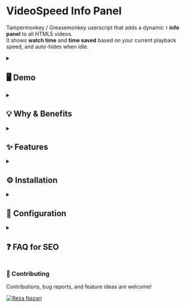 # VideoSpeed Info Panel

Tampermonkey / Greasemonkey userscript that adds a dynamic **`!` info panel** to all HTML5 videos.  
It shows **watch time** and **time saved** based on your current playback speed, and auto-hides when idle.

<details>
<summary><h2>🖥 Demo</h2></summary>

<img width="330" height="auto" alt="Demo Screenshot - YouTube-1" src="https://github.com/user-attachments/assets/9da4fdaf-85d9-44bc-98db-3c3801377bef" />
<img width="311" height="auto" alt="Demo Screenshot - YouTube-2" src="https://github.com/user-attachments/assets/a6c8dc17-cdd1-4ca4-86ea-76dad0af4b87" />

<details>
  <summary><h3>Explained</h3></summary>
This panel is a **video time summary**, shown in `hh\:mm\:ss` format:

* **Watch: 00:04:54** → At your current playback speed, finishing this video will take 4 minutes and 54 seconds.
* **Saved: 00:01:57 (28.6%)** → This means you have **saved 1 minute and 57 seconds of actual watch time** compared to normal speed (1x), which equals 28.6% of the video duration.

**In short:** it clearly shows **how long you’ll actually spend** and **how much viewing time you’ve effectively saved**.

</details>
</details>

<details>
<summary><h2>💡 Why & Benefits</h2></summary>

- Save time by watching videos faster while still knowing exactly **how much time you actually spend**.  
- Track **how many minutes/hours you saved** compared to normal speed.  
- Keep awareness of your viewing habits — helps with **productivity** and better **time management**.  
- Lightweight, no external dependencies, works everywhere with HTML5 videos.  

</details>

<details>
<summary><h2>✨ Features</h2></summary>

- Works on **all HTML5 videos** across the web.  
- Small `!` icon in the **top-left corner** of each video.  
- Hover over the icon to see:
  - Effective watch time (adjusted by playback speed)  
  - Time saved (absolute + percentage)  
- **Auto-hide** after mouse inactivity (default 3s).  
- Overlay stays in position even on resize or fullscreen.  

</details>

<details>
<summary><h2>⚙️ Installation</h2></summary>

1. Install [Tampermonkey](https://www.tampermonkey.net/) (or any compatible userscript manager).  
2. [Click here to install the script](./videospeed-info-panel.user.js)  
   *(or copy & paste the code into a new Tampermonkey script).*  
3. Open any page with HTML5 video (YouTube, Vimeo, etc.) and enjoy!  

</details>

<details>
<summary><h2>🔧 Configuration</h2></summary>

Inside the script, you can tweak these constants:  

- `MARGIN_X_SCALE` / `MARGIN_Y_SCALE` → position relative to video frame.  
- `ICON_SIZE_PX` → size of the `!` icon.  
- `MOUSE_IDLE_MS` → idle timeout before hiding the overlay.  

</details>

<details>
<summary><h2>❓ FAQ for SEO</h2></summary>

### 🔹 How to know how much time I save when watching videos at 2x speed?
This userscript automatically calculates your **effective watch time** and shows how much time you actually save in **hh:mm:ss format** when changing playback speed.

### 🔹 Can I use this with YouTube, Vimeo, or online courses?
Yes. The script works on **all HTML5 video players**, including YouTube, Vimeo, Udemy, Coursera, and most e-learning platforms.

### 🔹 What is the best Tampermonkey script for video time tracking?
**VideoSpeed Info Panel** is a lightweight **Tampermonkey / Greasemonkey userscript** that overlays a dynamic panel with watch time, saved time, and percentage saved.

### 🔹 How does it calculate saved time?
It takes the **original video duration** and divides it by your current **playback speed**. The difference is shown as **time saved** (both in hh:mm:ss and as a percentage).

### 🔹 Is this useful for productivity?
Absolutely. If you watch lectures, tutorials, or long YouTube videos, this tool helps you see exactly **how much time you save** — great for **time management** and **learning efficiency**.

<details>
<summary><h2>🔑 SEO Keywords</h2></summary>

how to speed up YouTube videos, how to save time watching videos, Tampermonkey userscript, Greasemonkey script, HTML5 video overlay, video speed controller alternative, video time tracker, watch time calculator, saved time percentage, time saver extension, track effective watch time, YouTube speed control, online course video speed, productivity tool for videos, dynamic info panel, calculate watch time, calculate saved time, faster video playback, watch lectures faster, manage video time, track video duration, video playback speed script, YouTube 2x speed time saved, best userscript for video speed, video overlay watch time, time management tool, learning efficiency script

</details>
</details>

### 🤝 Contributing</summary>

Contributions, bug reports, and feature ideas are welcome!  

[![Reza Nazari](https://images.weserv.nl/?url=https://avatars.githubusercontent.com/u/127698692?v=4&w=35&h=35&mask=circle)](https://github.com/reza-nzri)

